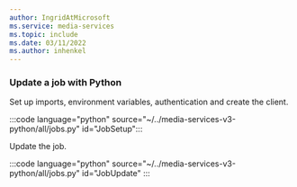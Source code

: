 ```yaml
---
author: IngridAtMicrosoft
ms.service: media-services 
ms.topic: include
ms.date: 03/11/2022
ms.author: inhenkel
---
```


### Update a job with Python

Set up imports, environment variables, authentication and create the client.

:::code language="python" source="~/../media-services-v3-python/all/jobs.py" id="JobSetup":::

Update the job.

:::code language="python" source="~/../media-services-v3-python/all/jobs.py" id="JobUpdate" :::
